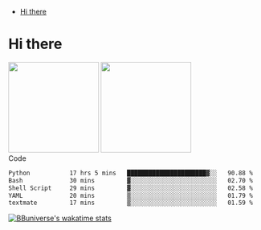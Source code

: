 <!--ts-->
* [Hi there](#hi-there)

<!-- Created by https://github.com/ekalinin/github-markdown-toc -->
<!-- Added by: runner, at: Wed Sep 27 04:19:34 UTC 2023 -->

<!--te-->


# Hi there

<!--
**BBuniverse/BBuniverse** is a ✨ _special_ ✨ repository because its `README.md` (this file) appears on your GitHub profile.

Here are some ideas to get you started:

- 🔭 I’m currently working on ...
- 🌱 I’m currently learning ...
- 👯 I’m looking to collaborate on ...
- 🤔 I’m looking for help with ...
- 💬 Ask me about ...
- 📫 How to reach me: ...
- 😄 Pronouns: ...
- ⚡ Fun fact: ...
-->


<div display="flex">
  <img src="https://github-readme-stats.vercel.app/api?username=BBuniverse&show_icons=true&count_private=true&theme=radical&hide_border=true" height="180"/>
  <img src="https://github-readme-stats.vercel.app/api/top-langs/?username=BBuniverse&layout=compact&theme=radical&hide_border=true" height="180"/>
</div
     

## Code
<!--START_SECTION:waka-->

```txt
Python           17 hrs 5 mins   ██████████████████████▓░░   90.88 %
Bash             30 mins         ▓░░░░░░░░░░░░░░░░░░░░░░░░   02.70 %
Shell Script     29 mins         ▓░░░░░░░░░░░░░░░░░░░░░░░░   02.58 %
YAML             20 mins         ▒░░░░░░░░░░░░░░░░░░░░░░░░   01.79 %
textmate         17 mins         ▒░░░░░░░░░░░░░░░░░░░░░░░░   01.59 %
```

<!--END_SECTION:waka-->
     
[![BBuniverse's wakatime stats](https://github-readme-stats.vercel.app/api/wakatime?username=BBuniverse)](https://github.com/anuraghazra/github-readme-stats)

